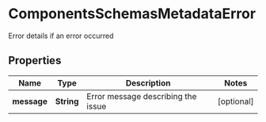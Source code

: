 

# ComponentsSchemasMetadataError

Error details if an error occurred

## Properties

| Name | Type | Description | Notes |
|------------ | ------------- | ------------- | -------------|
|**message** | **String** | Error message describing the issue |  [optional] |



